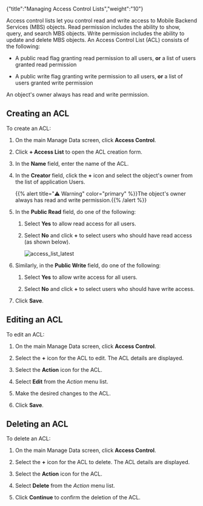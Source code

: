 {"title":"Managing Access Control Lists","weight":"10"}

Access control lists let you control read and write access to Mobile Backend Services (MBS) objects. Read permission includes the ability to show, query, and search MBS objects. Write permission includes the ability to update and delete MBS objects. An Access Control List (ACL) consists of the following:

* A public read flag granting read permission to all users, **or** a list of users granted read permission

* A public write flag granting write permission to all users, **or** a list of users granted write permission

An object's owner always has read and write permission.

## Creating an ACL

To create an ACL:

1. On the main Manage Data screen, click **Access Control**.

2. Click **\+ Access List** to open the ACL creation form.

3. In the **Name** field, enter the name of the ACL.

4. In the **Creator** field, click the **+** icon and select the object's owner from the list of application Users.

    {{% alert title="⚠️ Warning" color="primary" %}}The object's owner always has read and write permission.{{% /alert %}}
5. In the **Public Read** field, do one of the following:

    1. Select **Yes** to allow read access for all users.

    2. Select **No** and click **+** to select users who should have read access (as shown below).

        ![access_list_latest](/Images/appc/download/attachments/60145275/access_list_latest.png)
6. Similarly, in the **Public Write** field, do one of the following:

    1. Select **Yes** to allow write access for all users.

    2. Select **No** and click **+** to select users who should have write access.

7. Click **Save**.

## Editing an ACL

To edit an ACL:

1. On the main Manage Data screen, click **Access Control**.

2. Select the **+** icon for the ACL to edit. The ACL details are displayed.

3. Select the **Action** icon for the ACL.

4. Select **Edit** from the _Action_ menu list.

5. Make the desired changes to the ACL.

6. Click **Save**.

## Deleting an ACL

To delete an ACL:

1. On the main Manage Data screen, click **Access Control**.

2. Select the **+** icon for the ACL to delete. The ACL details are displayed.

3. Select the **Action** icon for the ACL.

4. Select **Delete** from the _Action_ menu list.

5. Click **Continue** to confirm the deletion of the ACL.

